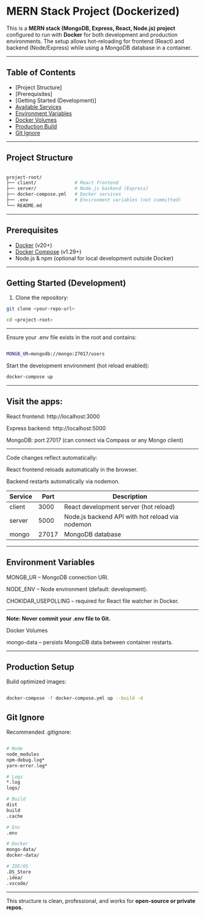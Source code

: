 # MERN Stack Project (Dockerized)

This is a **MERN stack (MongoDB, Express, React, Node.js) project** configured to run with **Docker** for both development and production environments. The setup allows hot-reloading for frontend (React) and backend (Node/Express) while using a MongoDB database in a container.

---

## Table of Contents

- [Project Structure]
- [Prerequisites]
- [Getting Started (Development)]
- [Available Services](#available-services)
- [Environment Variables](#environment-variables)
- [Docker Volumes](#docker-volumes)
- [Production Build](#production-build)
- [Git Ignore](#git-ignore)

---

## Project Structure

```bash

project-root/
├── client/              # React frontend
├── server/              # Node.js backend (Express)
├── docker-compose.yml   # Docker services
├── .env                 # Environment variables (not committed)
└── README.md

```

---

## Prerequisites

- [Docker](https://www.docker.com/get-started) (v20+)
- [Docker Compose](https://docs.docker.com/compose/install/) (v1.29+)
- Node.js & npm (optional for local development outside Docker)

---

## Getting Started (Development)

1. Clone the repository:

```bash
git clone <your-repo-url>

```
```bash
cd <project-root>

```
---

Ensure your .env file exists in the root and contains:

```bash

MONGB_UR=mongodb://mongo:27017/users

```

Start the development environment (hot reload enabled):
```bash
docker-compose up
```
---
## Visit the apps:

React frontend: http://localhost:3000

Express backend: http://localhost:5000

MongoDB: port 27017 (can connect via Compass or any Mongo client)

---

Code changes reflect automatically:

React frontend reloads automatically in the browser.

Backend restarts automatically via nodemon.


| Service | Port  | Description                                     |
| ------- | ----- | ----------------------------------------------- |
| client  | 3000  | React development server (hot reload)           |
| server  | 5000  | Node.js backend API with hot reload via nodemon |
| mongo   | 27017 | MongoDB database                                |

---

## Environment Variables

MONGB_UR – MongoDB connection URI.

NODE_ENV – Node environment (default: development).

CHOKIDAR_USEPOLLING – required for React file watcher in Docker.

---

**Note: Never commit your .env file to Git.**

Docker Volumes

mongo-data – persists MongoDB data between container restarts.

---

## Production Setup

Build optimized images:

```bash

docker-compose -f docker-compose.yml up --build -d

```

## Git Ignore

Recommended .gitignore:

```bash

# Node
node_modules
npm-debug.log*
yarn-error.log*

# Logs
*.log
logs/

# Build
dist
build
.cache

# Env
.env

# Docker
mongo-data/
docker-data/

# IDE/OS
.DS_Store
.idea/
.vscode/

```

--- 

This structure is clean, professional, and works for **open-source or private repos.**
